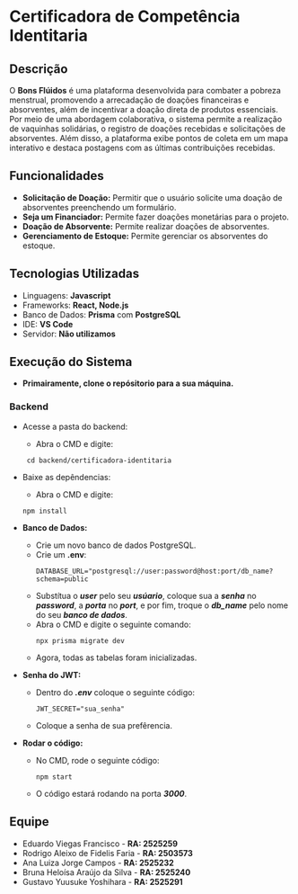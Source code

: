 # Certificadora de Competência Identitaria

## Descrição

O **Bons Flúidos** é uma plataforma desenvolvida para combater a pobreza menstrual, promovendo a arrecadação de doações financeiras e absorventes, além de incentivar a doação direta de produtos essenciais. Por meio de uma abordagem colaborativa, o sistema permite a realização de vaquinhas solidárias, o registro de doações recebidas e solicitações de absorventes. Além disso, a plataforma exibe pontos de coleta em um mapa interativo e destaca postagens com as últimas contribuições recebidas.

## Funcionalidades

- **Solicitação de Doação:** Permitir que o usuário solicite uma doação de absorventes preenchendo um formulário.
- **Seja um Financiador:** Permite fazer doações monetárias para o projeto.
- **Doação de Absorvente:** Permite realizar doações de absorventes.
- **Gerenciamento de Estoque:** Permite gerenciar os absorventes do estoque.

## Tecnologias Utilizadas

- Linguagens: **Javascript**
- Frameworks: **React, Node.js**
- Banco de Dados: **Prisma** com **PostgreSQL**
- IDE: **VS Code**
- Servidor: **Não utilizamos**

## Execução do Sistema

- **Primairamente, clone o repósitorio para a sua máquina.**

### Backend
- Acesse a pasta do backend:
  - Abra o CMD e digite:

  ```
   cd backend/certificadora-identitaria
  ```

- Baixe as depêndencias:
  - Abra o CMD e digite:
  ```
  npm install
  ```

- **Banco de Dados:**
  - Crie um novo banco de dados PostgreSQL.
  - Crie um **.env**:
    ```
    DATABASE_URL="postgresql://user:password@host:port/db_name?schema=public
    ```
  - Substítua o ***user*** pelo seu ***usúario***, coloque sua a ***senha*** no ***password***, a ***porta*** no ***port***, e por fim, troque o ***db_name*** pelo nome do seu ***banco de dados***.
  - Abra o CMD e digite o seguinte comando:
    ```
    npx prisma migrate dev
    ```
  - Agora, todas as tabelas foram inicializadas.

- **Senha do JWT:**
  - Dentro do ***.env*** coloque o seguinte código:
    ```
    JWT_SECRET="sua_senha"
    ```
  - Coloque a senha de sua prefêrencia.

- **Rodar o código:**
  - No CMD, rode o seguinte código:
    ```
    npm start
    ```
  - O código estará rodando na porta ***3000***.

## Equipe

- Eduardo Viegas Francisco - **RA: 2525259**
- Rodrigo Aleixo de Fidelis Faria - **RA: 2503573**
- Ana Luiza Jorge Campos - **RA: 2525232**
- Bruna Heloísa Araújo da Silva - **RA: 2525240**
- Gustavo Yuusuke Yoshihara - **RA: 2525291**
